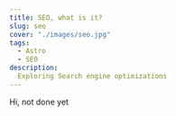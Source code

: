 ```yaml
---
title: SEO, what is it?
slug: seo
cover: "./images/seo.jpg"
tags:
  - Astro
  - SEO
description:
  Exploring Search engine optimizations
---
```


Hi, not done yet